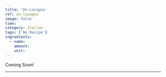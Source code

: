 ```yaml
---
title: 'Un-Lasagna'
ref: un-lasagna
image: false
time: 
category: Italian
tags: ['No Recipe']
ingredients:
  - name: 
    amount: 
    unit: 
---
```


Coming Soon!

---

